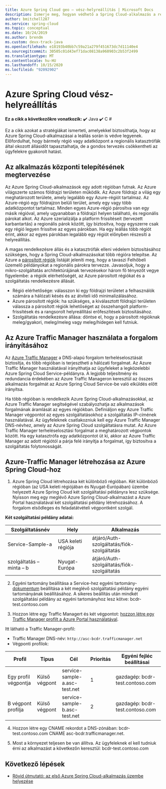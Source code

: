 ```yaml
---
title: Azure Spring Cloud geo – vész-helyreállítás | Microsoft Docs
description: Ismerje meg, hogyan védhető a Spring Cloud-alkalmazás a regionális kimaradásokból
author: bmitchell287
ms.service: spring-cloud
ms.topic: conceptual
ms.date: 10/24/2019
ms.author: brendm
ms.custom: devx-track-java
ms.openlocfilehash: e18193b40bb7c59a21a279f451673dc7d11140e4
ms.sourcegitcommit: 30505c01d43ef71dac08138a960903c2b53f2499
ms.translationtype: MT
ms.contentlocale: hu-HU
ms.lasthandoff: 10/15/2020
ms.locfileid: "92092902"
---
```

# <a name="azure-spring-cloud-disaster-recovery"></a>Azure Spring Cloud vész-helyreállítás

**Ez a cikk a következőkre vonatkozik:** ✔️ Java ✔️ C #

Ez a cikk azokat a stratégiákat ismerteti, amelyekkel biztosíthatja, hogy az Azure Spring Cloud-alkalmazásai a leállás során is védve legyenek.  Előfordulhat, hogy bármely régió vagy adatközpont a regionális katasztrófák által okozott állásidőt tapasztalhatja, de a gondos tervezés csökkentheti az ügyfelekre gyakorolt hatást.

## <a name="plan-your-application-deployment"></a>Az alkalmazás központi telepítésének megtervezése

Az Azure Spring Cloud-alkalmazások egy adott régióban futnak.  Az Azure világszerte számos földrajzi területen működik. Az Azure földrajz a világ egy meghatározott területe, amely legalább egy Azure-régiót tartalmaz. Az Azure-régió egy földrajzon belüli terület, amely egy vagy több adatközpontot tartalmaz.  Minden egyes Azure-régió párosítva van egy másik régióval, amely ugyanabban a földrajzi helyen található, és regionális párokat alkot. Az Azure szerializálja a platform frissítéseit (tervezett karbantartás) a regionális párok között, így biztosítva, hogy egyszerre csak egy régió legyen frissítve az egyes párokban. Ha egy leállás több régiót érint, akkor az egyes párokban legalább egy régiót előnyben részesíti a helyreállítás.

A magas rendelkezésre állás és a katasztrófák elleni védelem biztosításához szükséges, hogy a Spring Cloud-alkalmazásokat több régióra telepítse.  Az Azure a [párosított régiók](../best-practices-availability-paired-regions.md) listáját jeleníti meg, hogy a tavaszi Felhőbeli üzemelő példányokat a regionális párokra tervezze.  Javasoljuk, hogy a mikro-szolgáltatás architektúrájának tervezésekor három fő tényezőt vegye figyelembe: a régiók elérhetőségét, az Azure párosított régiókat és a szolgáltatás rendelkezésre állását.

*  Régió elérhetősége: válasszon ki egy földrajzi területet a felhasználók számára a hálózati késés és az átviteli idő minimalizálásához.
*  Azure párosított régiók: ha szükséges, a kiválasztott földrajzi területen válassza a párosított régiók lehetőséget az összehangolt platform-frissítések és a rangsorolt helyreállítási erőfeszítések biztosításához.
*  Szolgáltatás rendelkezésre állása: döntse el, hogy a párosított régióknak meleg/gyakori, meleg/meleg vagy meleg/hidegen kell futniuk.

## <a name="use-azure-traffic-manager-to-route-traffic"></a>Az Azure Traffic Manager használata a forgalom irányításához

Az [Azure Traffic Manager](../traffic-manager/traffic-manager-overview.md) a DNS-alapú forgalom terheléselosztását biztosítja, és több régióban is terjesztheti a hálózati forgalmat.  Az Azure Traffic Manager használatával irányíthatja az ügyfeleket a legközelebbi Azure Spring Cloud Service-példányra.  A legjobb teljesítmény és redundancia érdekében az Azure Traffic Manageron keresztül az összes alkalmazás forgalmát az Azure Spring Cloud Service-be való elküldés előtt irányítsa.

Ha több régióban is rendelkezik Azure Spring Cloud-alkalmazásokkal, az Azure Traffic Manager segítségével szabályozhatja az alkalmazások forgalmának áramlását az egyes régiókban.  Definiáljon egy Azure Traffic Manager végpontot az egyes szolgáltatásokhoz a szolgáltatás IP-címének használatával. Az ügyfeleknek csatlakozniuk kell egy Azure Traffic Manager DNS-névhez, amely az Azure Spring Cloud szolgáltatásra mutat.  Az Azure Traffic Manager terheléselosztási forgalmat a meghatározott végpontok között.  Ha egy katasztrófa egy adatközpontot üt ki, akkor az Azure Traffic Manager az adott régiótól a párja felé irányítja a forgalmat, így biztosítva a szolgáltatás folytonosságát.

## <a name="create-azure-traffic-manager-for-azure-spring-cloud"></a>Azure-Traffic Manager létrehozása az Azure Spring Cloud-hoz

1. Azure Spring Cloud létrehozása két különböző régióban.
Két különböző régióban (az USA keleti régiójában és Nyugat-Európában) üzembe helyezett Azure Spring Cloud két szolgáltatási példányra lesz szüksége. Nyisson meg egy meglévő Azure Spring Cloud-alkalmazást a Azure Portal használatával két szolgáltatási példány létrehozásához. A forgalom elsődleges és feladatátvételi végpontként szolgál. 

**Két szolgáltatási példány adatai:**

| Szolgáltatásnév | Hely | Alkalmazás |
|--|--|--|
| Service-Sample-a | USA keleti régiója | átjáró/Auth-szolgáltatás/fiók-szolgáltatás |
| szolgáltatás – minta – b | Nyugat-Európa | átjáró/Auth-szolgáltatás/fiók-szolgáltatás |

2. Egyéni tartomány beállítása a Service-hez egyéni tartomány- [dokumentum](spring-cloud-tutorial-custom-domain.md) beállítása a két meglévő szolgáltatási példány egyéni tartományának beállításához. A sikeres beállítás után mindkét szolgáltatási példány az egyéni tartományhoz lesz kötve: bcdr-test.contoso.com

3. Hozzon létre egy Traffic Managert és két végpontot: [hozzon létre egy Traffic Manager profilt a Azure Portal használatával](../traffic-manager/quickstart-create-traffic-manager-profile.md).

Itt látható a Traffic Manager-profil:
* Traffic Manager DNS-név: `http://asc-bcdr.trafficmanager.net`
* Végponti profilok: 

| Profil | Típus | Cél | Prioritás | Egyéni fejléc beállításai |
|--|--|--|--|--|
| Egy profil végpontja | Külső végpont | service-sample-a.asc-test.net | 1 | gazdagép: bcdr-test.contoso.com |
| B végpont profilja | Külső végpont | service-sample-b.asc-test.net | 2 | gazdagép: bcdr-test.contoso.com |

4. Hozzon létre egy CNAME rekordot a DNS-zónában: bcdr-test.contoso.com CNAME asc-bcdr.trafficmanager.net. 

5. Most a környezet teljesen be van állítva. Az ügyfeleknek el kell tudniuk érni az alkalmazást a következőn keresztül: bcdr-test.contoso.com

## <a name="next-steps"></a>Következő lépések

* [Rövid útmutató: az első Azure Spring Cloud-alkalmazás üzembe helyezése](spring-cloud-quickstart.md)
